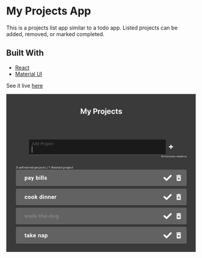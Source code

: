 # My Projects App
This is a projects list app similar to a todo app. Listed projects can be added, removed, or marked completed. 

## Built With

* [React](https://reactjs.org)
* [Material UI](https://material-ui.com)

See it live [here](https://will-peterson.github.io/my-projects-app/)

![my-projects-app-image1](https://github.com/Will-Peterson/my-projects-app/blob/main/src/images/my-projects-app-image.png)

